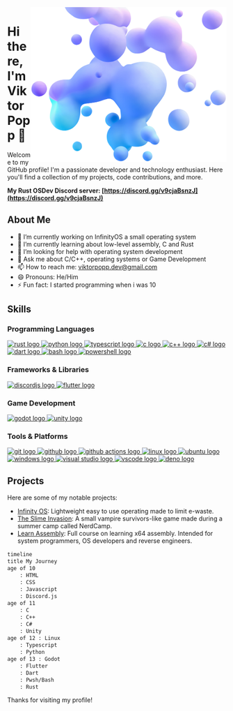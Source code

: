 <img align="right" width="450" src="bubbles.webp">

# Hi there, I'm Viktor Popp 👋

Welcome to my GitHub profile! I'm a passionate developer and technology
enthusiast. Here you'll find a collection of my projects, code contributions,
and more.

**My Rust OSDev Discord server:
[https://discord.gg/v9cjaBsnzJ](https://discord.gg/v9cjaBsnzJ)**

## About Me

- 🔭 I’m currently working on InfinityOS a small operating system
- 🌱 I’m currently learning about low-level assembly, C and Rust
- 🤔 I’m looking for help with operating system development
- 💬 Ask me about C/C++, operating systems or Game Development
- 📫 How to reach me: viktorpopp.dev@gmail.com
- 😄 Pronouns: He/Him
- ⚡ Fun fact: I started programming when i was 10

## Skills

### Programming Languages
<a href="https://www.rust-lang.org/" target="_blank" aria-label="Rust">
	<img src="https://skillicons.dev/icons?i=rust" alt="rust logo" width="45" height="45" />
</a>
<a href="https://www.python.org/" target="_blank" aria-label="Python">
	<img src="https://skillicons.dev/icons?i=py" alt="python logo" width="45" height="45" />
</a>
<a href="https://www.typescriptlang.org/" target="_blank" aria-label="TypeScript">
	<img src="https://skillicons.dev/icons?i=ts" alt="typescript logo" width="45" height="45" />
</a>
<a href="https://en.wikipedia.org/wiki/C_(programming_language)" target="_blank" aria-label="C">
	<img src="https://skillicons.dev/icons?i=c" alt="c logo" width="45" height="45" />
</a>
<a href="https://en.wikipedia.org/wiki/C%2B%2B" target="_blank" aria-label="C++">
	<img src="https://skillicons.dev/icons?i=cpp" alt="c++ logo" width="45" height="45" />
</a>
<a href="https://learn.microsoft.com/en-us/dotnet/csharp/" target="_blank" aria-label="C#">
	<img src="https://skillicons.dev/icons?i=cs" alt="c# logo" width="45" height="45" />
</a>
<a href="https://dart.dev/" target="_blank" aria-label="Dart">
	<img src="https://skillicons.dev/icons?i=dart" alt="dart logo" width="45" height="45" />
</a>
<a href="https://www.gnu.org/software/bash/" target="_blank" aria-label="Bash">
	<img src="https://skillicons.dev/icons?i=bash" alt="bash logo" width="45" height="45" />
</a>
<a href="https://learn.microsoft.com/en-us/powershell/" target="_blank" aria-label="PowerShell">
	<img src="https://skillicons.dev/icons?i=powershell" alt="powershell logo" width="45" height="45" />
</a>

### Frameworks & Libraries

<a href="https://discord.js.org/" target="_blank" aria-label="Discord.js">
	<img src="https://skillicons.dev/icons?i=discordjs" alt="discordjs logo" width="45" height="45" />
</a>
<a href="https://flutter.dev/" target="_blank" aria-label="Flutter">
	<img src="https://skillicons.dev/icons?i=flutter" alt="flutter logo" width="45" height="45" />
</a>

### Game Development

<a href="https://godotengine.org/" target="_blank" aria-label="Godot Engine">
	<img src="https://skillicons.dev/icons?i=godot" alt="godot logo" width="45" height="45" />
</a>
<a href="https://unity.com/" target="_blank" aria-label="Unity">
	<img src="https://skillicons.dev/icons?i=unity" alt="unity logo" width="45" height="45" />
</a>

### Tools & Platforms

<a href="https://git-scm.com/" target="_blank" aria-label="Git">
	<img src="https://skillicons.dev/icons?i=git" alt="git logo" width="45" height="45" />
</a>
<a href="https://github.com/" target="_blank" aria-label="GitHub">
	<img src="https://skillicons.dev/icons?i=github" alt="github logo" width="45" height="45" />
</a>
<a href="https://github.com/features/actions" target="_blank" aria-label="GitHub Actions">
	<img src="https://skillicons.dev/icons?i=githubactions" alt="github actions logo" width="45" height="45" />
</a>
<a href="https://wikipedia.org/wiki/Linux" target="_blank" aria-label="Linux">
	<img src="https://skillicons.dev/icons?i=linux" alt="linux logo" width="45" height="45" />
</a>
<a href="https://ubuntu.com/" target="_blank" aria-label="Ubuntu">
	<img src="https://skillicons.dev/icons?i=ubuntu" alt="ubuntu logo" width="45" height="45" />
</a>
<a href="https://www.microsoft.com/en-us/windows" target="_blank" aria-label="Windows">
	<img src="https://skillicons.dev/icons?i=windows" alt="windows logo" width="45" height="45" />
</a>
<a href="https://visualstudio.microsoft.com/" target="_blank" aria-label="Visual Studio">
	<img src="https://skillicons.dev/icons?i=visualstudio" alt="visual studio logo" width="45" height="45" />
</a>
<a href="https://code.visualstudio.com/" target="_blank" aria-label="Visual Studio Code">
	<img src="https://skillicons.dev/icons?i=vscode" alt="vscode logo" width="45" height="45" />
</a>
<a href="https://deno.land/" target="_blank" aria-label="Deno">
	<img src="https://skillicons.dev/icons?i=deno" alt="deno logo" width="45" height="45" />
</a>

## Projects

Here are some of my notable projects:

- [Infinity OS](https://github.com/infinityos-dev/core): Lightweight easy to use
  operating made to limit e-waste.
- [The Slime Invasion](https://hexuro.itch.io/the-slime-invasion): A small
  vampire survivors-like game made during a summer camp called NerdCamp.
- [Learn Assembly](https://github.com/ViktorPopp/LearnAssembly): Full course on
  learning x64 assembly. Intended for system programmers, OS developers and
  reverse engineers.

```mermaid
timeline
title My Journey
age of 10
	: HTML
	: CSS
	: Javascript
	: Discord.js
age of 11
	: C
	: C++
	: C#
	: Unity
age of 12 : Linux
	: Typescript
	: Python
age of 13 : Godot
	: Flutter
	: Dart
	: Pwsh/Bash
	: Rust
```

Thanks for visiting my profile!
